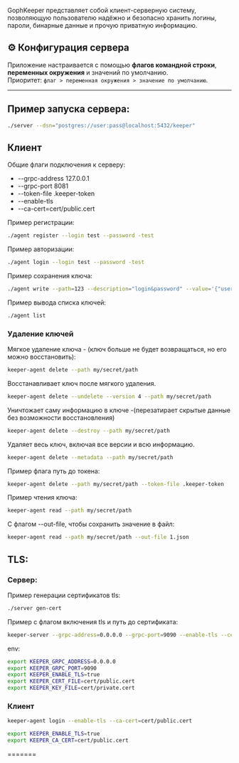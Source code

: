 GophKeeper представляет собой клиент-серверную систему, позволяющую пользователю надёжно и безопасно хранить логины, пароли, бинарные данные и прочую приватную информацию.


## ⚙️ Конфигурация сервера

Приложение настраивается с помощью **флагов командной строки**, **переменных окружения** и значений по умолчанию.  
Приоритет: `флаг > переменная окружения > значение по умолчанию`.

---

## Пример запуска сервера:
```bash
./server --dsn="postgres://user:pass@localhost:5432/keeper"
```

## Клиент

Общие флаги подключения к серверу:
* --grpc-address 127.0.0.1 
* --grpc-port 8081
* --token-file .keeper-token
* --enable-tls 
* --ca-cert=cert/public.cert

Пример регистрации:
```bash
./agent register --login test --password -test
```

Пример авторизации:
```bash
./agent login --login test --password -test
```

Пример сохранения ключа:
```bash
./agent write --path=123 --description="login&password" --value='{"username":"gh-user","password":"gh-pass"}' --max-ttl=1000
```

Пример вывода списка ключей:
```bash
./agent list
```

### Удаление ключей

Мягкое удаление ключа - (ключ больше не будет возвращаться, но его можно восстановить):
```bash
keeper-agent delete --path my/secret/path
```

Восстанавливает ключ после мягкого удаления.
```bash
keeper-agent delete --undelete --version 4 --path my/secret/path
```

Уничтожает саму информацию в ключе -(перезатирает скрытые данные без возможности восстановления)
```bash
keeper-agent delete --destroy --path my/secret/path
```

Удаляет весь ключ, включая все версии и всю информацию.
```bash
keeper-agent delete --metadata --path my/secret/path
```

Пример флага путь до токена:
```bash
keeper-agent delete --path my/secret/path --token-file .keeper-token
```

Пример чтения ключа:
```bash
keeper-agent read --path my/secret/path
```

С флагом --out-file, чтобы сохранить значение в файл:
```bash
keeper-agent read --path my/secret/path --out-file 1.json
```

## TLS:
### Сервер:
Пример генерации сертификатов tls:
```bash
./server gen-cert

```
Пример с флагом включения tls и путь до сертификата:
```bash
keeper-server --grpc-address=0.0.0.0 --grpc-port=9090 --enable-tls --cert-file=cert/public.cert --key-file=cert/private.cert
```

env:
```bash
export KEEPER_GRPC_ADDRESS=0.0.0.0
export KEEPER_GRPC_PORT=9090
export KEEPER_ENABLE_TLS=true
export KEEPER_CERT_FILE=cert/public.cert
export KEEPER_KEY_FILE=cert/private.cert
```

### Клиент

```bash
keeper-agent login --enable-tls --ca-cert=cert/public.cert
```

```bash
export KEEPER_ENABLE_TLS=true
export KEEPER_CA_CERT=cert/public.cert
```
=======

